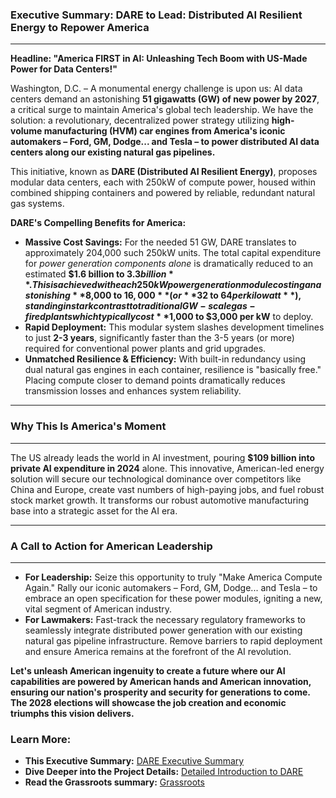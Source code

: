 ### Executive Summary: DARE to Lead: Distributed AI Resilient Energy to Repower America
---
**Headline: "America FIRST in AI: Unleashing Tech Boom with US-Made Power for Data Centers!"**

Washington, D.C. – A monumental energy challenge is upon us: AI data centers demand an astonishing **51 gigawatts (GW) of new power by 2027**, a critical surge to maintain America's global tech leadership. We have the solution: a revolutionary, decentralized power strategy utilizing **high-volume manufacturing (HVM) car engines from America's iconic automakers – Ford, GM, Dodge... and Tesla – to power distributed AI data centers along our existing natural gas pipelines.**

This initiative, known as **DARE (Distributed AI Resilient Energy)**, proposes modular data centers, each with 250kW of compute power, housed within combined shipping containers and powered by reliable, redundant natural gas systems.

**DARE's Compelling Benefits for America:**

* **Massive Cost Savings:** For the needed 51 GW, DARE translates to approximately 204,000 such 250kW units. The total capital expenditure for *power generation components alone* is dramatically reduced to an estimated **$1.6 billion to $3.3 billion**. This is achieved with each 250kW power generation module costing an astonishing **$8,000 to $16,000** (or **$32 to $64 per kilowatt**), standing in stark contrast to traditional GW-scale gas-fired plants which typically cost **$1,000 to $3,000 per kW** to deploy.
* **Rapid Deployment:** This modular system slashes development timelines to just **2-3 years**, significantly faster than the 3-5 years (or more) required for conventional power plants and grid upgrades.
* **Unmatched Resilience & Efficiency:** With built-in redundancy using dual natural gas engines in each container, resilience is "basically free." Placing compute closer to demand points dramatically reduces transmission losses and enhances system reliability.

---
### Why This Is America's Moment
---
The US already leads the world in AI investment, pouring **$109 billion into private AI expenditure in 2024** alone. This innovative, American-led energy solution will secure our technological dominance over competitors like China and Europe, create vast numbers of high-paying jobs, and fuel robust stock market growth. It transforms our robust automotive manufacturing base into a strategic asset for the AI era.

---
### A Call to Action for American Leadership
---
* **For Leadership:** Seize this opportunity to truly "Make America Compute Again." Rally our iconic automakers – Ford, GM, Dodge... and Tesla – to embrace an open specification for these power modules, igniting a new, vital segment of American industry.
* **For Lawmakers:** Fast-track the necessary regulatory frameworks to seamlessly integrate distributed power generation with our existing natural gas pipeline infrastructure. Remove barriers to rapid deployment and ensure America remains at the forefront of the AI revolution.

**Let's unleash American ingenuity to create a future where our AI capabilities are powered by American hands and American innovation, ensuring our nation's prosperity and security for generations to come. The 2028 elections will showcase the job creation and economic triumphs this vision delivers.**

### Learn More:

* **This Executive Summary:** [DARE Executive Summary](ExecSummary.md)
* **Dive Deeper into the Project Details:** [Detailed Introduction to DARE](README.md)
* **Read the Grassroots summary:** [Grassroots](Grassroots.md)
